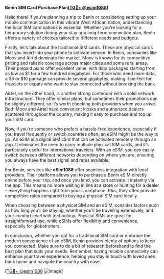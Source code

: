 **Benin SIM Card Purchase Plan[[TG💪+ @esim1088](https://t.me/s/esim1088)]**

Hello there! If you're planning a trip to Benin or considering setting up your mobile communication in this vibrant West African nation, understanding the local SIM card options is essential. Whether you're looking for a temporary solution during your stay or a long-term connection plan, Benin offers a variety of choices tailored to different needs and budgets.

Firstly, let's talk about the traditional SIM cards. These are physical cards that you insert into your phone to activate service. In Benin, companies like Moov and Airtel dominate the market. Moov is known for its competitive pricing and reliable coverage across major cities and some rural areas. Their prepaid plans offer excellent value, with data packages starting from as low as $1 for a few hundred megabytes. For those who need more data, a $5 or $10 package can provide several gigabytes, making it perfect for travelers or expats who want to stay connected without breaking the bank.

Airtel, on the other hand, is another strong contender with a solid network infrastructure. They offer similar plans, but sometimes their promotions can be slightly different, so it’s worth checking both providers when you arrive. Both Moov and Airtel have convenient kiosks and authorized dealers scattered throughout the country, making it easy to purchase and top up your SIM card.

Now, if you're someone who prefers a hassle-free experience, especially if you travel frequently or switch countries often, an eSIM might be the way to go. An eSIM is a digital SIM card that can be activated remotely through an app. It eliminates the need to carry multiple physical SIM cards, and it’s particularly useful for international travelers. With an eSIM, you can easily switch between different networks depending on where you are, ensuring you always have the best signal and rates available.

For Benin, services like **eSim1088** offer seamless integration with local providers. Their platform allows you to purchase a Benin eSIM directly online before your trip, and once you land, you can activate it instantly via the app. This means no more waiting in line at a store or hunting for a dealer – everything happens right from your smartphone. Plus, they often provide competitive rates compared to buying a physical SIM card locally.

When choosing between a physical SIM and an eSIM, consider factors such as how long you’ll be staying, whether you’ll be traveling extensively, and your comfort level with technology. Physical SIMs are great for straightforward use, while eSIMs offer flexibility and convenience, especially for globetrotters.

In conclusion, whether you opt for a traditional SIM card or embrace the modern convenience of an eSIM, Benin provides plenty of options to keep you connected. Make sure to do a bit of research beforehand to find the best plan that suits your needs. Remember, having reliable connectivity can enhance your travel experience, helping you stay in touch with loved ones back home and navigate the country with ease.

[[TG💪+ @esim1088](https://t.me/s/esim1088) ![Image](https://i.postimg.cc/Y0z9fWf4/image.png)]